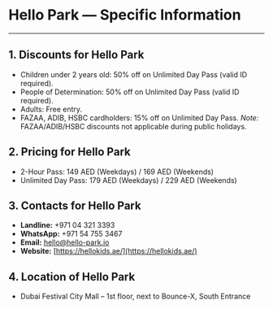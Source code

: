 # Hello Park — Specific Information

---

## 1. Discounts for Hello Park

- Children under 2 years old: 50% off on Unlimited Day Pass (valid ID required).
- People of Determination: 50% off on Unlimited Day Pass (valid ID required).
- Adults: Free entry.
- FAZAA, ADIB, HSBC cardholders: 15% off on Unlimited Day Pass. *Note:* FAZAA/ADIB/HSBC discounts not applicable during public holidays.

## 2. Pricing for Hello Park

- 2-Hour Pass: 149 AED (Weekdays) / 169 AED (Weekends)
- Unlimited Day Pass: 179 AED (Weekdays) / 229 AED (Weekends)

## 3. Contacts for Hello Park

- **Landline:** +971 04 321 3393
- **WhatsApp:** +971 54 755 3467
- **Email:** [hello@hello-park.io](mailto\:hello@hello-park.io)
- **Website:** [https://hellokids.ae/](https://hellokids.ae/)

## 4. Location of Hello Park

- Dubai Festival City Mall – 1st floor, next to Bounce-X, South Entrance

